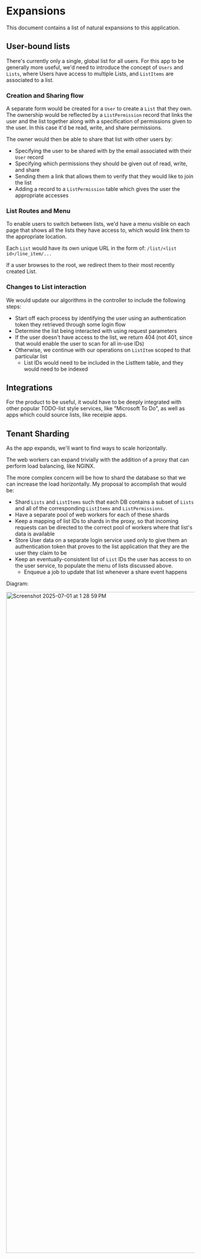 # Expansions

This document contains a list of natural expansions to this application.

## User-bound lists

There's currently only a single, global list for all users. For this app to be generally more useful, we'd need to introduce the concept of `Users` and `Lists`, where Users have access to multiple Lists, and `ListItems` are associated to a list.

### Creation and Sharing flow

A separate form would be created for a `User` to create a `List` that they own. The ownership would be reflected by a `ListPermission` record that links the user and the list together along with a specification of permissions given to the user. In this case it'd be read, write, and share permissions.

The owner would then be able to share that list with other users by:
- Specifying the user to be shared with by the email associated with their `User` record
- Specifying which permissions they should be given out of read, write, and share
- Sending them a link that allows them to verify that they would like to join the list
- Adding a record to a `ListPermission` table which gives the user the appropriate accesses

### List Routes and Menu

To enable users to switch between lists, we'd have a menu visible on each page that shows all the lists they have access to, which would link them to the appropriate location.

Each `List` would have its own unique URL in the form of:
`/list/<list id>/line_item/...`

If a user browses to the root, we redirect them to their most recently created List.

### Changes to List interaction

We would update our algorithms in the controller to include the following steps:
- Start off each process by identifying the user using an authentication token they retrieved through some login flow
- Determine the list being interacted with using request parameters
- If the user doesn't have access to the list, we return 404 (not 401, since that would enable the user to scan for all in-use IDs)
- Otherwise, we continue with our operations on `ListItem` scoped to that particular list
  - List IDs would need to be included in the ListItem table, and they would need to be indexed

## Integrations

For the product to be useful, it would have to be deeply integrated with other popular TODO-list style services, like "Microsoft To Do", as well as apps which could source lists, like receipie apps.

## Tenant Sharding

As the app expands, we'll want to find ways to scale horizontally.

The web workers can expand trivially with the addition of a proxy that can perform load balancing, like NGINX.

The more complex concern will be how to shard the database so that we can increase the load horizontally. My proposal to accomplish that would be:
- Shard `Lists` and `ListItems` such that each DB contains a subset of `Lists` and all of the corresponding `ListItems` and `ListPermissions`.
- Have a separate pool of web workers for each of these shards
- Keep a mapping of list IDs to shards in the proxy, so that incoming requests can be directed to the correct pool of workers where that list's data is available
- Store User data on a separate login service used only to give them an authentication token that proves to the list application that they are the user they claim to be
- Keep an eventually-consistent list of `List` IDs the user has access to on the user service, to populate the menu of lists discussed above.
  - Enqueue a job to update that list whenever a share event happens

Diagram:

<img width="1766" alt="Screenshot 2025-07-01 at 1 28 59 PM" src="https://github.com/user-attachments/assets/6cb64100-263f-44ba-8e33-fd39b9381e6d" />
